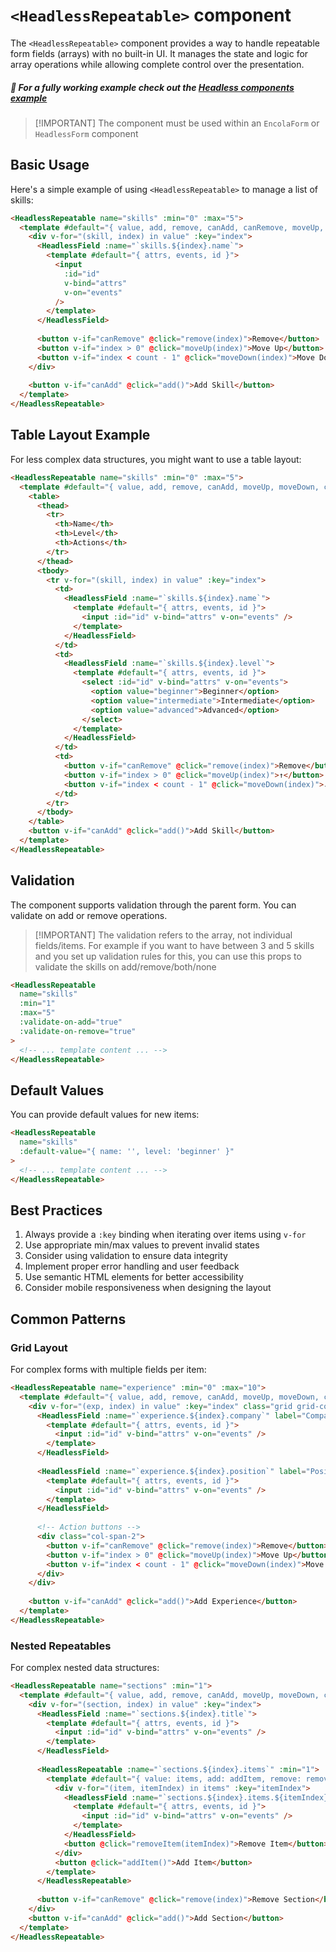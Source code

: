# `<HeadlessRepeatable>` component

<!-- 
This page should provide:
1. Overview of useRepeatable composable and HeadlessRepeatable component
2. API reference for returned properties and methods
3. Basic implementation examples for array handling
4. Array operations (add, remove, move)
5. Validation within repeatable fields
6. Integration with parent form
7. Common patterns and best practices
8. Advanced usage examples
-->

<TabNav :items="[
{ label: 'Usage', link: '/headless/repeatable' },
{ label: 'API', link: '/headless/repeatable_api' },
]" />

The `<HeadlessRepeatable>` component provides a way to handle repeatable form fields (arrays) with no built-in UI. It manages the state and logic for array operations while allowing complete control over the presentation.

##### :notebook_with_decorative_cover: For a fully working example check out the [Headless components example](/examples/headless-components)

> [!IMPORTANT] The component must be used within an `EncolaForm` or `HeadlessForm` component

## Basic Usage

Here's a simple example of using `<HeadlessRepeatable>` to manage a list of skills:

```html
<HeadlessRepeatable name="skills" :min="0" :max="5">
  <template #default="{ value, add, remove, canAdd, canRemove, moveUp, moveDown, count }">
    <div v-for="(skill, index) in value" :key="index">
      <HeadlessField :name="`skills.${index}.name`">
        <template #default="{ attrs, events, id }">
          <input
            :id="id"
            v-bind="attrs"
            v-on="events"
          />
        </template>
      </HeadlessField>
      
      <button v-if="canRemove" @click="remove(index)">Remove</button>
      <button v-if="index > 0" @click="moveUp(index)">Move Up</button>
      <button v-if="index < count - 1" @click="moveDown(index)">Move Down</button>
    </div>
    
    <button v-if="canAdd" @click="add()">Add Skill</button>
  </template>
</HeadlessRepeatable>
```

## Table Layout Example

For less complex data structures, you might want to use a table layout:

```html
<HeadlessRepeatable name="skills" :min="0" :max="5">
  <template #default="{ value, add, remove, canAdd, moveUp, moveDown, count }">
    <table>
      <thead>
        <tr>
          <th>Name</th>
          <th>Level</th>
          <th>Actions</th>
        </tr>
      </thead>
      <tbody>
        <tr v-for="(skill, index) in value" :key="index">
          <td>
            <HeadlessField :name="`skills.${index}.name`">
              <template #default="{ attrs, events, id }">
                <input :id="id" v-bind="attrs" v-on="events" />
              </template>
            </HeadlessField>
          </td>
          <td>
            <HeadlessField :name="`skills.${index}.level`">
              <template #default="{ attrs, events, id }">
                <select :id="id" v-bind="attrs" v-on="events">
                  <option value="beginner">Beginner</option>
                  <option value="intermediate">Intermediate</option>
                  <option value="advanced">Advanced</option>
                </select>
              </template>
            </HeadlessField>
          </td>
          <td>
            <button v-if="canRemove" @click="remove(index)">Remove</button>
            <button v-if="index > 0" @click="moveUp(index)">↑</button>
            <button v-if="index < count - 1" @click="moveDown(index)">↓</button>
          </td>
        </tr>
      </tbody>
    </table>
    <button v-if="canAdd" @click="add()">Add Skill</button>
  </template>
</HeadlessRepeatable>
```

## Validation

The component supports validation through the parent form. You can validate on add or remove operations.

> [!IMPORTANT] The validation refers to the array, not individual fields/items. For example if you want to have between 3 and 5 skills and you set up validation rules for this, you can use this props to validate the skills on add/remove/both/none

```html
<HeadlessRepeatable 
  name="skills" 
  :min="1" 
  :max="5"
  :validate-on-add="true"
  :validate-on-remove="true"
>
  <!-- ... template content ... -->
</HeadlessRepeatable>
```

## Default Values

You can provide default values for new items:

```html
<HeadlessRepeatable 
  name="skills" 
  :default-value="{ name: '', level: 'beginner' }"
>
  <!-- ... template content ... -->
</HeadlessRepeatable>
```

## Best Practices

1. Always provide a `:key` binding when iterating over items using `v-for`
2. Use appropriate min/max values to prevent invalid states
3. Consider using validation to ensure data integrity
4. Implement proper error handling and user feedback
5. Use semantic HTML elements for better accessibility
6. Consider mobile responsiveness when designing the layout

## Common Patterns

### Grid Layout

For complex forms with multiple fields per item:

```html
<HeadlessRepeatable name="experience" :min="0" :max="10">
  <template #default="{ value, add, remove, canAdd, moveUp, moveDown, count }">
    <div v-for="(exp, index) in value" :key="index" class="grid grid-cols-2 gap-4">
      <HeadlessField :name="`experience.${index}.company`" label="Company">
        <template #default="{ attrs, events, id }">
          <input :id="id" v-bind="attrs" v-on="events" />
        </template>
      </HeadlessField>
      
      <HeadlessField :name="`experience.${index}.position`" label="Position">
        <template #default="{ attrs, events, id }">
          <input :id="id" v-bind="attrs" v-on="events" />
        </template>
      </HeadlessField>
      
      <!-- Action buttons -->
      <div class="col-span-2">
        <button v-if="canRemove" @click="remove(index)">Remove</button>
        <button v-if="index > 0" @click="moveUp(index)">Move Up</button>
        <button v-if="index < count - 1" @click="moveDown(index)">Move Down</button>
      </div>
    </div>
    
    <button v-if="canAdd" @click="add()">Add Experience</button>
  </template>
</HeadlessRepeatable>
```

### Nested Repeatables

For complex nested data structures:

```html
<HeadlessRepeatable name="sections" :min="1">
  <template #default="{ value, add, remove, canAdd, moveUp, moveDown, count }">
    <div v-for="(section, index) in value" :key="index">
      <HeadlessField :name="`sections.${index}.title`">
        <template #default="{ attrs, events, id }">
          <input :id="id" v-bind="attrs" v-on="events" />
        </template>
      </HeadlessField>
      
      <HeadlessRepeatable :name="`sections.${index}.items`" :min="1">
        <template #default="{ value: items, add: addItem, remove: removeItem }">
          <div v-for="(item, itemIndex) in items" :key="itemIndex">
            <HeadlessField :name="`sections.${index}.items.${itemIndex}.content`">
              <template #default="{ attrs, events, id }">
                <input :id="id" v-bind="attrs" v-on="events" />
              </template>
            </HeadlessField>
            <button @click="removeItem(itemIndex)">Remove Item</button>
          </div>
          <button @click="addItem()">Add Item</button>
        </template>
      </HeadlessRepeatable>
      
      <button v-if="canRemove" @click="remove(index)">Remove Section</button>
    </div>
    <button v-if="canAdd" @click="add()">Add Section</button>
  </template>
</HeadlessRepeatable>
```
